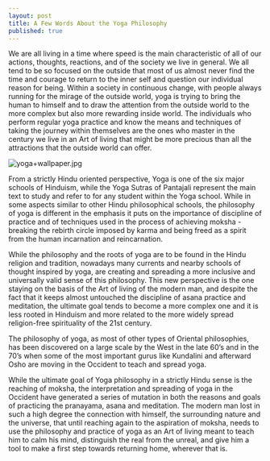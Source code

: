 ```yaml
---
layout: post
title: A Few Words About the Yoga Philosophy
published: true
---
```

We are all living in a time where speed is the main characteristic of all of our actions, thoughts, reactions, and of the society we live in general.  We all tend to be so focused on the outside that most of us almost never find the time and courage to return to the inner self and question our individual reason for being. Within a society in continuous change, with people always running for the mirage of the outside world, yoga is trying to bring the human to himself and to draw the attention from the outside world to the more complex but also more rewarding inside world. The individuals who perform regular yoga practice and know the means and techniques of taking the journey within themselves are the ones who master in the century we live in an Art of living that might be more precious than all the attractions that the outside world can offer.

![yoga+wallpaper.jpg]({{site.baseurl}}/_posts/yoga+wallpaper.jpg)

From a strictly Hindu oriented perspective, Yoga is one of the six major schools of Hinduism, while the Yoga Sutras of Pantajali represent the main text to study and refer to for any student within the Yoga school. While in some aspects similar to other Hindu philosophical schools, the philosophy of yoga is different in the emphasis it puts on the importance of discipline of practice and of techniques used in the process of achieving moksha - breaking the rebirth circle imposed by karma and being freed as a spirit from the human incarnation and reincarnation.

While the philosophy and the roots of yoga are to be found in the Hindu religion and tradition, nowadays many currents and nearby schools of thought inspired by yoga, are creating and spreading a more inclusive and universally valid sense of this philosophy. This new perspective is the one staying on the basis of the Art of living of the modern man, and despite the fact that it keeps almost untouched the discipline of asana practice and meditation, the ultimate goal tends to become a more complex one and it is less rooted in Hinduism and more related to the more widely spread religion-free spirituality of the 21st century.

The philosophy of yoga, as most of other types of Oriental philosophies, has been discovered on a large scale by the West in the late 60’s and in the 70’s when some of the most important gurus like Kundalini and afterward Osho are moving in the Occident to teach and spread yoga.

While the ultimate goal of Yoga philosophy in a strictly Hindu sense is the reaching of moksha, the interpretation and spreading of yoga in the Occident have generated a series of mutation in both the reasons and goals of practicing the pranayama, asana and meditation. The modern man lost in such a high degree the connection with himself, the surrounding nature and the universe, that until reaching again to the aspiration of moksha, needs to use the philosophy and practice of yoga as an Art of living meant to teach him to calm his mind, distinguish the real from the unreal, and give him a tool to make a first step towards returning home, wherever that is.
